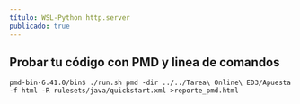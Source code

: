 ```yaml
---
título: WSL-Python http.server
publicado: true
---
```


## Probar tu código con PMD y linea de comandos
```code
pmd-bin-6.41.0/bin$ ./run.sh pmd -dir ../../Tarea\ Online\ ED3/Apuesta -f html -R rulesets/java/quickstart.xml >reporte_pmd.html
```
